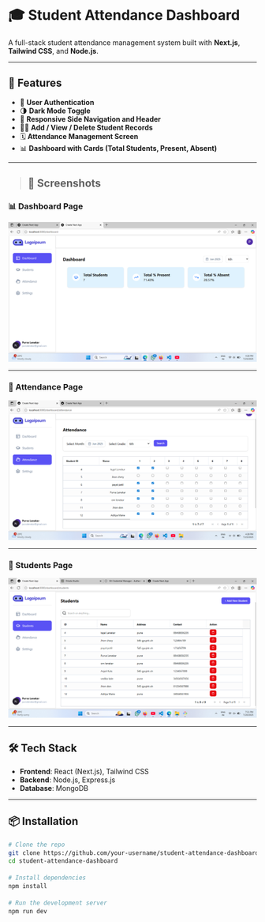 # 🎓 Student Attendance Dashboard

A full-stack student attendance management system built with **Next.js**, **Tailwind CSS**, and **Node.js**.

---

## 🚀 Features

- 🔐 **User Authentication**
- 🌗 **Dark Mode Toggle**
- 🧭 **Responsive Side Navigation and Header**
- 🧑‍🎓 **Add / View / Delete Student Records**
- 🗓️ **Attendance Management Screen**
- 📊 **Dashboard with Cards (Total Students, Present, Absent)**

---



> ## 📸 Screenshots

### 📊 Dashboard Page
![Dashboard Page](./screenshots/dashboard.png)

---

### 📝 Attendance Page
![Attendance Page](./screenshots/attendance.png)

---

### 👥 Students Page
![Students Page](./screenshots/students_page.png)


---

## 🛠️ Tech Stack

- **Frontend**: React (Next.js), Tailwind CSS
- **Backend**: Node.js, Express.js
- **Database**: MongoDB

---

## 📦 Installation

```bash
# Clone the repo
git clone https://github.com/your-username/student-attendance-dashboard.git
cd student-attendance-dashboard

# Install dependencies
npm install

# Run the development server
npm run dev
